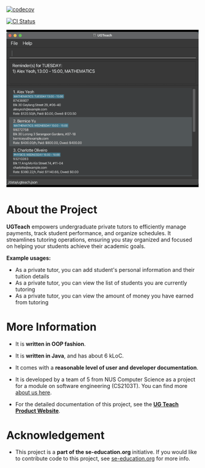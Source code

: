 [![codecov](https://codecov.io/gh/AY2425S1-CS2103T-F14a-1/tp/graph/badge.svg?token=XH80L1OD62)](https://codecov.io/gh/AY2425S1-CS2103T-F14a-1/tp)

[![CI Status](https://github.com/se-edu/addressbook-level3/workflows/Java%20CI/badge.svg)](https://github.com/AY2425S1-CS2103T-F14a-1/tp/actions)

![Ui](docs/images/Ui.png)

# About the Project
**UGTeach** empowers undergraduate private tutors to efficiently manage payments, track student performance, and organize schedules. It streamlines tutoring operations, ensuring you stay organized and focused on helping your students achieve their academic goals.<br>

  **Example usages:**
  * As a private tutor, you can add student's personal information and their tuition details
  * As a private tutor, you can view the list of students you are currently tutoring
  * As a private tutor, you can view the amount of money you have earned from tutoring

# More Information
  * It is **written in OOP fashion**. 
  * It is **written in Java**, and has about 6 kLoC.
  * It comes with a **reasonable level of user and developer documentation**.
  * It is developed by a team of 5 from NUS Computer Science as a project for a module on software engineering (CS2103T). You can find more [about us here](https://ay2425s1-cs2103t-f14a-1.github.io/tp/AboutUs.html).

* For the detailed documentation of this project, see the **[UG Teach Product Website](https://ay2425s1-cs2103t-f14a-1.github.io/tp/)**.


# Acknowledgement
* This project is a **part of the se-education.org** initiative. If you would like to contribute code to this project, see [se-education.org](https://se-education.org/#contributing-to-se-edu) for more info.
